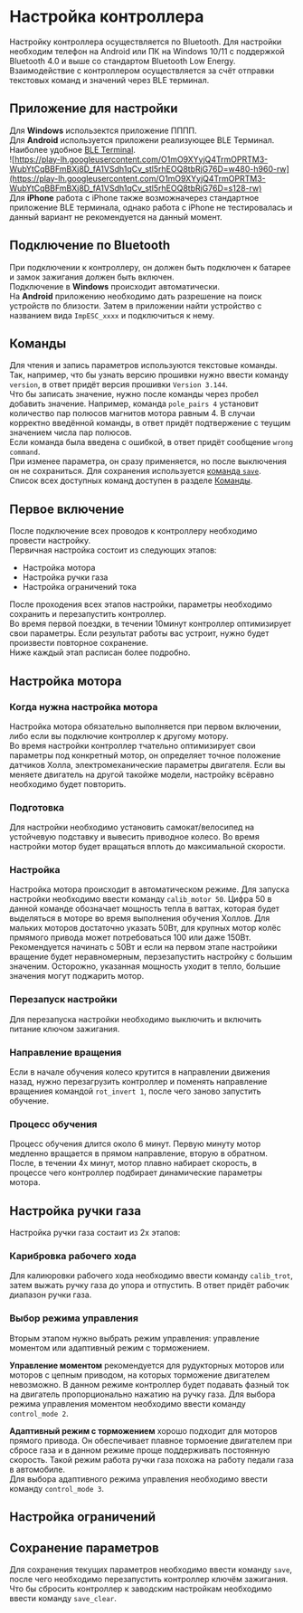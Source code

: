 # Настройка контроллера
Настройку контроллера осуществляется по Bluetooth. Для настройки необходим телефон на Android или ПК на Windows 10/11 с поддержкой Bluetooth 4.0 и выше со стандартом Bluetooth Low Energy.  
Взаимодействие с контроллером осуществляется за счёт отправки текстовых команд и значений через BLE терминал.

## Приложение для настройки
Для **Windows** использектся приложение ПППП.  
Для **Android** используется приложени реализующее BLE Терминал. Наиболее удобное [BLE Terminal](https://play.google.com/store/apps/details?id=com.mightyit.gops.bleterminal&hl=en).  
![https://play-lh.googleusercontent.com/O1mO9XYyjQ4TrmOPRTM3-WubYtCqBBFmBXj8D_fA1VSdh1qCv_stl5rhEOQ8tbRjG76D=w480-h960-rw](https://play-lh.googleusercontent.com/O1mO9XYyjQ4TrmOPRTM3-WubYtCqBBFmBXj8D_fA1VSdh1qCv_stl5rhEOQ8tbRjG76D=s128-rw)  
Для **iPhone** работа с iPhone также возможначерез стандартное приложение BLE терминала, однако работа с iPhone не тестировалась и данный вариант не рекомендуется на данный момент.  

## Подключение по Bluetooth
При подключении к контроллеру, он должен быть подключен к батарее и замок зажигания должен быть включен.  
Подключение в **Windows** происходит автоматически.  
На **Android** приложению необходимо дать разрешение на поиск устройств по близости. Затем в приложении найти устройство с названием вида `ImpESC_xxxx` и подключиться к нему.  

## Команды
Для чтения и запись параметров используются текстовые команды.  
Так, например, что бы узнать версию прошивки нужно ввести команду `version`,  в ответ придёт версия прошивки `Version 3.144`.  
Что бы записать значение, нужно после команды через пробел добавить значение. Например, команда `pole_pairs 4` установит количество пар полюсов магнитов мотора равным 4. В случаи корректно введённой команды, в ответ придёт подтвержение с теущим значением числа пар полюсов.  
Если команда была введена с ошибкой, в ответ придёт сообщение `wrong command`.  
При изменее параметра, он сразу применяется, но после выключения он не сохраниться. Для сохранения используется [команда `save`](##Сохранение-параметров).  
Список всех доступных команд доступен в разделе [Команды](Команды.md).

## Первое включение
После подключение всех проводов к контроллеру необходимо провести настройку.  
Первичная настройка состоит из следующих этапов:
- Настройка мотора
- Настройка ручки газа
- Настройка ограничений тока

После проходения всех этапов настройки, параметры необходимо сохранить и перезапустить контроллер.  
Во время первой поездки, в течении 10минут контроллер оптимизирует свои параметры. Если результат работы вас устроит, нужно будет произвести повторное сохранение.  
Ниже каждый этап расписан более подробно.

## Настройка мотора
### Когда нужна настройка мотора
Настройка мотора обязательно выполняется при первом включении, либо если вы подключие контроллер к другому мотору.  
Во время настройки контроллер тчательно оптимизирует свои параметры под конкретный мотор, он определяет точное положение датчиков Холла, электромеханические параметры двигателя. Если вы меняете двигатель на другой такойже модели, настройку всёравно необходимо будет повторить.  

### Подготовка
Для настройки необходимо установить самокат/велосипед на устойчевую подставку и вывесить приводное колесо. Во время настройки мотор будет вращаться вплоть до максимальной скорости.

### Настройка
Настройка мотора происходит в автоматическом режиме. Для запуска настройки необходимо ввести команду `calib_motor 50`. Цифра 50 в данной команде обозначает мощность тепла в ваттах, которая будет выделяться в моторе во время выполнения обучения Холлов. Для мальких моторов достаточно указать 50Вт, для крупных мотор колёс прмямого привода может потребоваться 100 или даже 150Вт. Рекомендуется начинать с 50Вт и если на первом этапе настройики вращение будет неравномерным, перзезапустить настройку с большим значеним. Осторожно, указанная мощность уходит в тепло, большие значения могут поджарить мотор.  

### Перезапуск настройки
Для перезапуска настройки необходимо выключить и включить питание ключом зажигания.  

### Направление вращения
Если в начале обучения колесо крутится в направлении движения назад, нужно перезагрузить контроллер и поменять направление вращениея командой `rot_invert 1`, после чего заново запустить обучение.

### Процесс обучения
Процесс обучения длится около 6 минут. Первую минуту мотор медленно вращается в прямом направление, вторую в обратном. После, в течении 4х минут, мотор плавно набирает скорость, в процессе чего контроллер подбирает динамические параметры мотора.

## Настройка ручки газа
Настройка ручки газа состаит из 2х этапов:

### Карибровка рабочего хода
Для калиюровки рабочего хода необходимо ввести команду `calib_trot`, затем выжать ручку газа до упора и отпустить. В ответ придёт рабочик диапазон ручки газа.

### Выбор режима управления
Вторым этапом нужно выбрать режим управления: управление моментом или адаптивный режим с торможением.  


**Управление моментом** рекомендуется для рудукторных моторов или моторов с цепным приводом, на которых торможение двигателем невозможно. В данном режиме контроллер будет подавать фазный ток на двигатель пропорционально нажатию на ручку газа.
Для выбора режима управления моментом необходимо ввести команду `control_mode 2`.  


**Адаптивный режим с торможением** хорошо подходит для моторов прямого привода. Он обеспечивает плавное тормоение двигателем при сбросе газа и в данном режиме проще поддерживать постоянную скорость. Такой режим работа ручки газа похожа на работу педали газа в автомобиле.  
Для выбора адаптивного режима управления необходимо ввести команду `control_mode 3`.  

## Настройка ограничений

## Сохранение параметров
Для сохранения текущих параметров необходимо ввести команду `save`, после чего необходимо перезапустить контроллер ключём зажигания.  
Что бы сбросить контроллер к заводским настройкам необходимо ввести команду `save_clear`.

